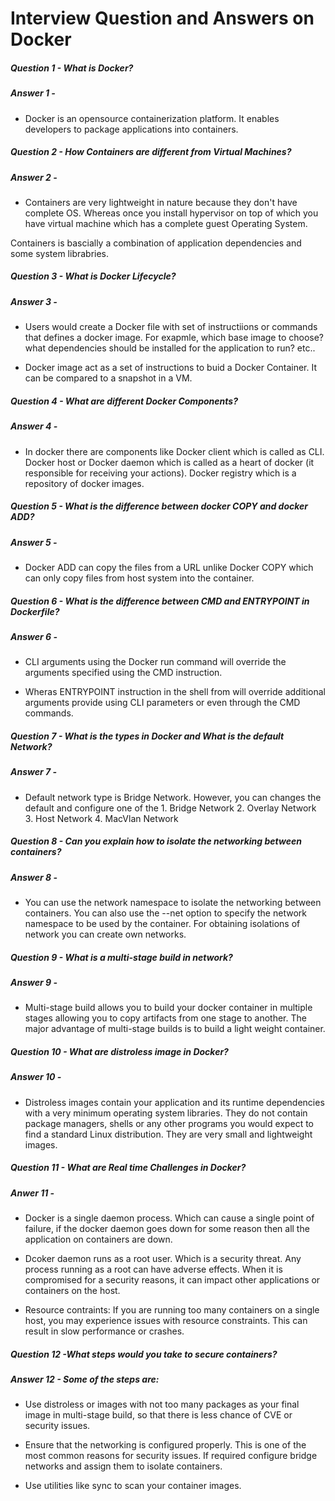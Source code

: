 # Interview Question and Answers on Docker

##### Question 1 - What is Docker?
##### Answer 1 - 
- Docker is an opensource containerization platform. It enables developers to package applications into containers.

##### Question 2 - How Containers are different from Virtual Machines?
##### Answer 2 - 
- Containers are very lightweight in nature because they don't have complete OS. Whereas once you install hypervisor on top of which you have virtual machine which has a complete guest Operating System.

Containers is bascially a combination of application dependencies and some system librabries.

##### Question 3 - What is Docker Lifecycle?
##### Answer 3 - 
- Users would create a Docker file with set of instructiions or commands that defines a docker image. For exapmle, which base image to choose?
what dependencies should be installed for the application to run? etc..

- Docker image act as a set of instructions to buid a Docker Container. It can be compared to a snapshot in a VM.

##### Question 4 - What are different Docker Components?
##### Answer 4 - 
- In docker there are components like Docker client which is called as CLI. Docker host or Docker daemon which is called as a heart of docker (it responsible for receiving your actions). Docker registry which is a repository of docker images.

##### Question 5 - What is the difference between docker COPY and docker ADD?
##### Answer 5 - 
- Docker ADD can copy the files from a URL unlike Docker COPY which can only copy files from host system into the container.

##### Question 6 - What is the difference between CMD and ENTRYPOINT in Dockerfile?
##### Answer 6 - 
- CLI arguments using the Docker run command will override the arguments specified using the CMD instruction.

- Wheras ENTRYPOINT instruction in the shell from will override additional arguments provide using CLI parameters or even through the CMD commands.

##### Question 7 - What is the types in Docker and What is the default Network?
##### Answer 7 - 
- Default network type is Bridge Network.
           However, you can changes the default and configure one of the 
           1. Bridge Network
           2. Overlay Network
           3. Host Network
           4. MacVlan Network

##### Question 8 - Can you explain how to isolate the networking between containers?
##### Answer 8 - 
- You can use the network namespace to isolate the networking between containers. You can also use the --net option to specify the network namespace to be used by the container. For obtaining isolations of network you can create own networks.

##### Question 9 - What is a multi-stage build in network?
##### Answer 9 - 
- Multi-stage build allows you to build your docker container in multiple stages allowing you to copy artifacts from one stage to another. The major advantage of multi-stage builds is to build a light weight container.

##### Question 10 - What are distroless image in Docker?
##### Answer 10 - 
- Distroless images contain your application and its runtime dependencies with a very minimum operating system libraries. They do not contain package managers, shells or any other programs you would expect to find a standard Linux distribution. They are very small and lightweight images.

##### Question 11 - What are Real time Challenges in Docker?
##### Anwer 11 - 
- Docker is a single daemon process. Which can cause a single point of failure, if the docker daemon goes down for some reason then all the application on containers are down.

- Dcoker daemon runs as a root user. Which is a security threat. Any process running as a root can have adverse effects. When it is compromised for a security reasons, it can impact other applications or containers on the host.

- Resource contraints: If you are running too many containers on a single host, you may experience issues with resource constraints. This can result in slow performance or crashes. 

##### Question 12 -What steps would you take to secure containers?
##### Answer 12 - Some of the steps are:

- Use distroless or images with not too many packages as your final image in multi-stage build, so that there is less chance of CVE or security issues.

- Ensure that the networking is configured properly. This is one of the most common reasons for security issues. If required configure bridge networks and assign them to isolate containers.

- Use utilities like sync to scan your container images.